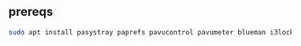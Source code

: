 ## prereqs

```bash
sudo apt install pasystray paprefs pavucontrol pavumeter blueman i3lock i3status
```
